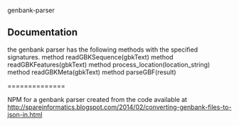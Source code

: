 genbank-parser

## Documentation

the genbank parser has  the following methods with the specified signatures.
method readGBKSequence(gbkText)
method readGBKFeatures(gbkText)
method process_location(location_string)
method readGBKMeta(gbkText)
method parseGBF(result)

==============

NPM for a genbank parser created from the code available at http://spareinformatics.blogspot.com/2014/02/converting-genbank-files-to-json-in.html
